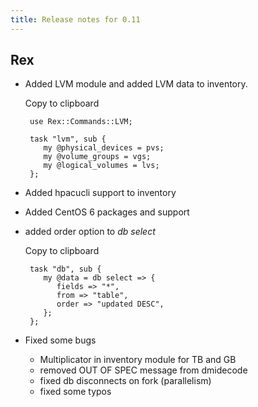 ```yaml
---
title: Release notes for 0.11
---
```


## Rex

-   Added LVM module and added LVM data to inventory.

    Copy to clipboard

         use Rex::Commands::LVM;
           
         task "lvm", sub {
            my @physical_devices = pvs;
            my @volume_groups = vgs;
            my @logical_volumes = lvs;
         };

-   Added hpacucli support to inventory

-   Added CentOS 6 packages and support

-   added order option to *db select*

    Copy to clipboard

         task "db", sub {
            my @data = db select => {
               fields => "*",
               from => "table",
               order => "updated DESC",
            };
         };

-   Fixed some bugs

    -   Multiplicator in inventory module for TB and GB
    -   removed OUT OF SPEC message from dmidecode
    -   fixed db disconnects on fork (parallelism)
    -   fixed some typos


